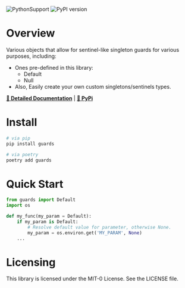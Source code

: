 ![PythonSupport](https://img.shields.io/static/v1?label=python&message=%203.7|%203.8|%203.9|%203.10&color=blue?style=flat-square&logo=python)
![PyPI version](https://badge.fury.io/py/guards.svg)



# Overview

Various objects that allow for sentinel-like singleton guards for various purposes, including:

- Ones pre-defined in this library:
  - Default
  - Null
- Also, Easily create your own custom singletons/sentinels types.

**[📄 Detailed Documentation](https://http://xyngular.github.io/py-guards/latest/)** | **[🐍 PyPi](https://pypi.org/project/guards/)**

# Install

```bash
# via pip
pip install guards

# via poetry
poetry add guards
```

# Quick Start

```python
from guards import Default
import os

def my_func(my_param = Default):
    if my_param is Default:
        # Resolve default value for parameter, otherwise None.
        my_param = os.environ.get('MY_PARAM', None)
    ...
```

# Licensing

This library is licensed under the MIT-0 License. See the LICENSE file.
